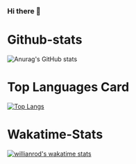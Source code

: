 ### Hi there 👋

<!--
**na0495/na0495** is a ✨ _special_ ✨ repository because its `README.md` (this file) appears on your GitHub profile.

Here are some ideas to get you started:

- 🔭 I’m currently working on Web application
- 🌱 I’m currently learning Django / ReactJs

-->

# Github-stats <br/>
![Anurag's GitHub stats](https://github-readme-stats.vercel.app/api?username=na0495&count_private=true&theme=react)
# Top Languages Card <br/>
[![Top Langs](https://github-readme-stats.vercel.app/api/top-langs/?username=na0495&layout=compact)](https://github.com/na0495/github-readme-stats)
# Wakatime-Stats <br />
[![willianrod's wakatime stats](https://github-readme-stats.vercel.app/api/wakatime?username=na0495)](https://github.com/na0495/github-readme-stats)

